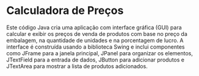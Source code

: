 # Calculadora de Preços

Este código Java cria uma aplicação com interface gráfica (GUI) para calcular e exibir os preços de venda de produtos com base no preço da embalagem, na quantidade de unidades e na porcentagem de lucro. A interface é construída usando a biblioteca Swing e inclui componentes como JFrame para a janela principal, JPanel para organizar os elementos, JTextField para a entrada de dados, JButton para adicionar produtos e JTextArea para mostrar a lista de produtos adicionados.